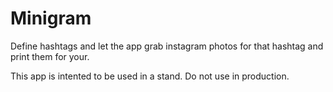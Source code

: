 Minigram
========

Define hashtags and let the app grab instagram photos for that hashtag and print them for your.

This app is intented to be used in a stand. Do not use in production.

